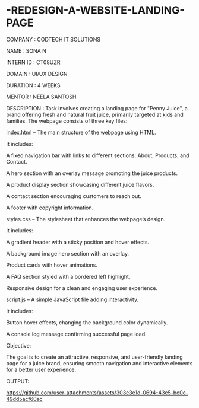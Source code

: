 # -REDESIGN-A-WEBSITE-LANDING-PAGE

COMPANY : CODTECH IT SOLUTIONS

NAME : SONA N

INTERN ID : CT08UZR

DOMAIN : UI/UX DESIGN

DURATION : 4 WEEKS

MENTOR : NEELA SANTOSH

DESCRIPTION :
              Task involves creating a landing page for "Penny Juice", a brand offering fresh and natural fruit juice, primarily targeted at kids and families. The webpage consists of three key files:

index.html – The main structure of the webpage using HTML. 

It includes:

A fixed navigation bar with links to different sections: About, Products, and Contact.

A hero section with an overlay message promoting the juice products.

A product display section showcasing different juice flavors.

A contact section encouraging customers to reach out.

A footer with copyright information.


styles.css – The stylesheet that enhances the webpage’s design.

It includes:

A gradient header with a sticky position and hover effects.

A background image hero section with an overlay.

Product cards with hover animations.

A FAQ section styled with a bordered left highlight.

Responsive design for a clean and engaging user experience.

script.js – A simple JavaScript file adding interactivity.

It includes:

Button hover effects, changing the background color dynamically.

A console log message confirming successful page load.

Objective:

The goal is to create an attractive, responsive, and user-friendly landing page for a juice brand, ensuring smooth navigation and interactive elements for a better user experience.

OUTPUT:

https://github.com/user-attachments/assets/303e3e1d-0694-43e5-be0c-49dd5acf60ac
